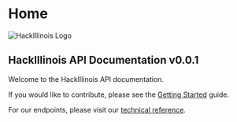 # Home

![HackIllinois Logo](https://avatars3.githubusercontent.com/u/5751098?s=200&v=4)

## HackIllinois API Documentation v0.0.1

Welcome to the HackIllinois API documentation.

If you would like to contribute, please see the [Getting Started](getting-started/developer-guide) guide.

For our endpoints, please visit our [technical reference](services/introduction.md).